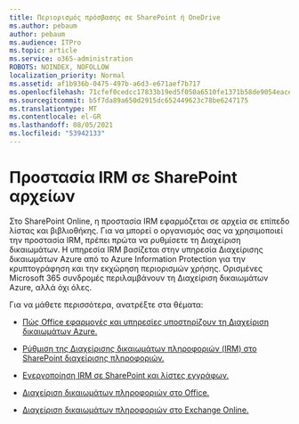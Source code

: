 ```yaml
---
title: Περιορισμός πρόσβασης σε SharePoint ή OneDrive
ms.author: pebaum
author: pebaum
ms.audience: ITPro
ms.topic: article
ms.service: o365-administration
ROBOTS: NOINDEX, NOFOLLOW
localization_priority: Normal
ms.assetid: af1b936b-0475-497b-a6d3-e671aef7b717
ms.openlocfilehash: 71cfef0cedcc17833b19ed5f050a6510fe1371b58de9054eace2f29a46b3e06d
ms.sourcegitcommit: b5f7da89a650d2915dc652449623c78be6247175
ms.translationtype: MT
ms.contentlocale: el-GR
ms.lasthandoff: 08/05/2021
ms.locfileid: "53942133"
---
```

# <a name="irm-protection-to-sharepoint-files"></a>Προστασία IRM σε SharePoint αρχείων


Στο SharePoint Online, η προστασία IRM εφαρμόζεται σε αρχεία σε επίπεδο λίστας και βιβλιοθήκης. Για να μπορεί ο οργανισμός σας να χρησιμοποιεί την προστασία IRM, πρέπει πρώτα να ρυθμίσετε τη Διαχείριση δικαιωμάτων. Η υπηρεσία IRM βασίζεται στην υπηρεσία Διαχείρισης δικαιωμάτων Azure από το Azure Information Protection για την κρυπτογράφηση και την εκχώρηση περιορισμών χρήσης. Ορισμένες Microsoft 365 συνδρομές περιλαμβάνουν τη Διαχείριση δικαιωμάτων Azure, αλλά όχι όλες. 

Για να μάθετε περισσότερα, ανατρέξτε στα θέματα:

- [Πώς Office εφαρμογές και υπηρεσίες υποστηρίζουν τη Διαχείριση δικαιωμάτων Azure.](https://docs.microsoft.com/azure/information-protection/understand-explore/office-apps-services-support)

- [Ρύθμιση της Διαχείρισης δικαιωμάτων πληροφοριών (IRM) στο SharePoint διαχείρισης πληροφοριών.](https://docs.microsoft.com/microsoft-365/compliance/set-up-irm-in-sp-admin-center)

- [Ενεργοποίηση IRM σε SharePoint και λίστες εγγράφων.](https://docs.microsoft.com/microsoft-365/compliance/set-up-irm-in-sp-admin-center#irm-enable-sharepoint-document-libraries-and-lists)

- [Διαχείριση δικαιωμάτων πληροφοριών στο Office.](https://support.office.com/Article/Information-Rights-Management-in-Office-c7a70797-6b1e-493f-acf7-92a39b85e30c)

- [Διαχείριση δικαιωμάτων πληροφοριών στο Exchange Online.](https://docs.microsoft.com/microsoft-365/compliance/information-rights-management-in-exchange-online)


